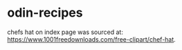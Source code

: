 # odin-recipes

chefs hat on index page was sourced at: https://www.1001freedownloads.com/free-clipart/chef-hat.

